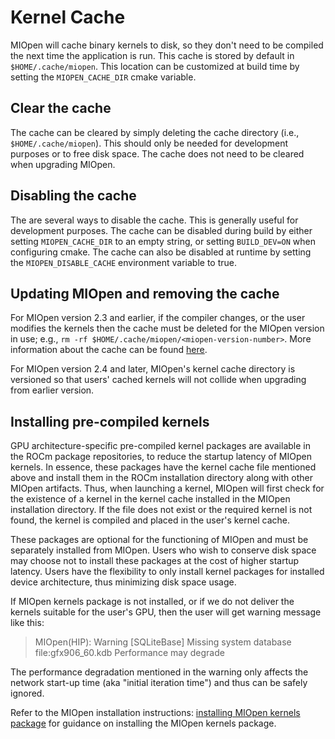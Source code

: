 Kernel Cache
============

MIOpen will cache binary kernels to disk, so they don't need to be compiled the next time the application is run. This cache is stored by default in `$HOME/.cache/miopen`. This location can be customized at build time by setting the `MIOPEN_CACHE_DIR` cmake variable. 

Clear the cache
---------------

The cache can be cleared by simply deleting the cache directory (i.e., `$HOME/.cache/miopen`). This should only be needed for development purposes or to free disk space. The cache does not need to be cleared when upgrading MIOpen.

Disabling the cache
-------------------

The are several ways to disable the cache. This is generally useful for development purposes. The cache can be disabled during build by either setting `MIOPEN_CACHE_DIR` to an empty string, or setting `BUILD_DEV=ON` when configuring cmake. The cache can also be disabled at runtime by setting the `MIOPEN_DISABLE_CACHE` environment variable to true.

Updating MIOpen and removing the cache
--------------------------------------
For MIOpen version 2.3 and earlier, if the compiler changes, or the user modifies the kernels then the cache must be deleted for the MIOpen version in use; e.g., `rm -rf $HOME/.cache/miopen/<miopen-version-number>`. More information about the cache can be found [here](https://rocm.docs.amd.com/projects/MIOpen/en/latest/cache.html).

For MIOpen version 2.4 and later, MIOpen's kernel cache directory is versioned so that users' cached kernels will not collide when upgrading from earlier version.

Installing pre-compiled kernels
-------------------------------
GPU architecture-specific pre-compiled kernel packages are available in the ROCm package repositories, to reduce the startup latency of MIOpen kernels. In essence, these packages have the kernel cache file mentioned above and install them in the ROCm installation directory along with other MIOpen artifacts. Thus, when launching a kernel, MIOpen will first check for the existence of a kernel in the kernel cache installed in the MIOpen installation directory. If the file does not exist or the required kernel is not found, the kernel is compiled and placed in the user's kernel cache.

These packages are optional for the functioning of MIOpen and must be separately installed from MIOpen. Users who wish to conserve disk space may choose not to install these packages at the cost of higher startup latency. Users have the flexibility to only install kernel packages for installed device architecture, thus minimizing disk space usage.

If MIOpen kernels package is not installed, or if we do not deliver the kernels suitable for the user's GPU, then the user will get warning message like this:
> MIOpen(HIP): Warning [SQLiteBase] Missing system database file:gfx906_60.kdb Performance may degrade

The performance degradation mentioned in the warning only affects the network start-up time (aka "initial iteration time") and thus can be safely ignored.

Refer to the MIOpen installation instructions: [installing MIOpen kernels package](..docs/install/install.rst) for guidance on installing the MIOpen kernels package.
